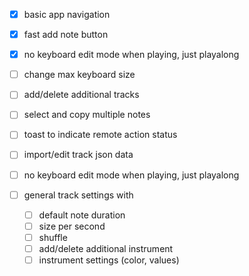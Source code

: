 - [x] basic app navigation
- [x] fast add note button
- [x] no keyboard edit mode when playing, just playalong

- [ ] change max keyboard size

- [ ] add/delete additional tracks
- [ ] select and copy multiple notes
- [ ] toast to indicate remote action status
- [ ] import/edit track json data

- [ ] no keyboard edit mode when playing, just playalong
- [ ] general track settings with
  - [ ] default note duration
  - [ ] size per second
  - [ ] shuffle
  - [ ] add/delete additional instrument
  - [ ] instrument settings (color, values)
